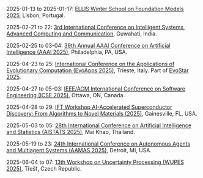 2025-01-13 to 2025-01-17: [ELLIS Winter School on Foundation Models 2025](https://ellis.eu/events/ellis-winter-school-on-foundation-models-2025/ "The winter school focuses on foundation models in AI, with applications in physics. Topics include large-scale neural networks, transfer learning, and generative models. Lectures cover techniques for analyzing high-energy physics data and cosmological simulations, emphasizing scalable AI solutions."), Lisbon, Portugal.

2025-02-21 to 22: [3rd International Conference on Intelligent Systems, Advanced Computing and Communication](https://www.isacc.org/2025/ "ISACC 2025 focuses on intelligent systems and computing, with applications in physics. Topics include AI for data analysis, advanced algorithms, and communication systems. Discussions cover machine learning for scientific simulations and real-time data processing in experimental physics."), Guwahati, India.

2025-02-25 to 03-04: [39th Annual AAAI Conference on Artificial Intelligence (AAAI 2025)](https://aaai.org/conference/aaai/aaai-25/ "AAAI 2025 explores artificial intelligence, focusing on machine learning, natural language processing, and computer vision. Topics include deep learning, reinforcement learning, and ethical AI, with applications in robotics, healthcare, and autonomous systems, emphasizing cutting-edge algorithms and societal impacts."), Philadelphia, PA, USA.

2025-04-23 to 25: [International Conference on the Applications of Evolutionary Computation (EvoApps 2025)](https://evostar.org/2025/evoapps/ "EvoApps 2025 explores applications of evolutionary computation, covering genetic algorithms, particle swarm optimization, and hybrid methods. Topics include image processing, scheduling, and game AI, with applications in engineering and data science, emphasizing practical evolutionary solutions."), Trieste, Italy. Part of [EvoStar 2025](https://evostar.org/2025/).

2025-04-27 to 05-03: [IEEE/ACM International Conference on Software Engineering (ICSE 2025)](https://conf.researchr.org/home/icse-2025 "ICSE 2025 focuses on software engineering, covering program analysis, testing, and software verification. Topics include automated debugging, software security, and AI-driven development, with applications in cloud computing and embedded systems, emphasizing robust software design."), Ottawa, ON, Canada.

2025-04-28 to 29: [IFT Workshop AI-Accelerated Superconductor Discovery: From Algorithms to Novel Materials (2025)](https://sites.google.com/ufl.edu/ai-for-sc-workshop-2025 "This workshop explores AI-driven superconductor discovery, focusing on machine learning for material prediction and electronic structure analysis. Topics include neural network potentials, high-throughput screening, and applications in quantum technologies, emphasizing data-driven approaches to novel superconductors."), Gainesville, FL, USA.

2025-05-03 to 05: [28th International Conference on Artificial Intelligence and Statistics (AISTATS 2025)](https://aistats.org/aistats2025/ "AISTATS 2025 focuses on artificial intelligence and statistics, covering probabilistic modeling, deep learning, and causal inference. Topics include Bayesian nonparametrics, reinforcement learning, and applications in vision and language, emphasizing statistical foundations of AI."), Mai Khao, Thailand.

2025-05-19 to 23: [24th International Conference on Autonomous Agents and Multiagent Systems (AAMAS 2025)](https://aamas2025.org/ "AAMAS 2025 explores autonomous agents and multiagent systems, focusing on distributed AI, game theory, and agent coordination. Topics include reinforcement learning, auction mechanisms, and applications in robotics and smart grids, emphasizing scalable and robust multiagent algorithms."), Detroit, MI, USA.

2025-06-04 to 07: [13th Workshop on Uncertainty Processing (WUPES 2025)](https://utia.cas.cz/news/3818/ "WUPES 2025 explores uncertainty processing, covering Bayesian networks, fuzzy systems, and probabilistic reasoning. Topics include uncertainty quantification, decision-making under uncertainty, and applications in AI and engineering, emphasizing computational methods for uncertain environments."), Třešť, Czech Republic.

